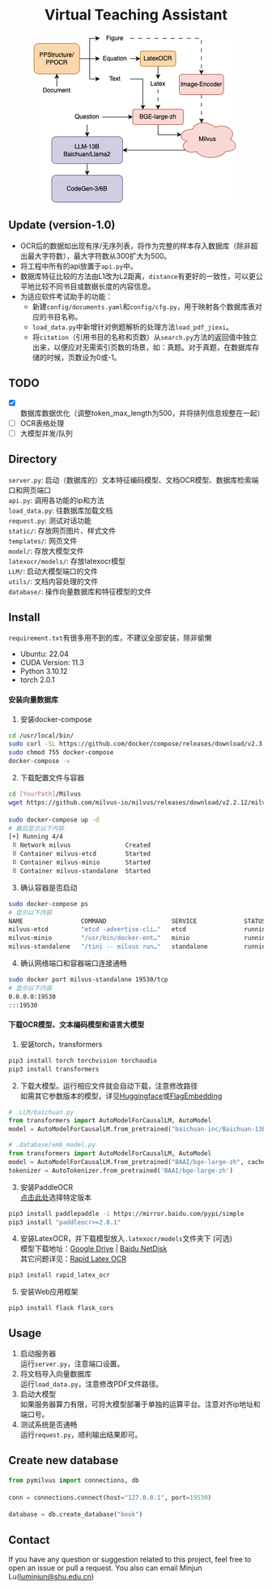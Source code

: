 # <center> Virtual Teaching Assistant
<div align=center><img src="architecture.png"></div>

## Update (version-1.0)
- OCR后的数据如出现有序/无序列表，将作为完整的样本存入数据库（除非超出最大字符数），最大字符数从300扩大为500。
- 将工程中所有的api放置于`api.py`中。
- 数据库特征比较的方法由L1改为L2距离，`distance`有更好的一致性，可以更公平地比较不同书目或数据长度的内容信息。
- 为适应软件考试助手的功能：
    - 新建`config/documents.yaml`和`config/cfg.py`，用于映射各个数据库表对应的书目名称。
    - `load_data.py`中新增针对例题解析的处理方法`load_pdf_jiexi`。
    - 将`citation`（引用书目的名称和页数）从`search.py`方法的返回值中独立出来，以便应对无需索引页数的场景，如：真题。对于真题，在数据库存储的时候，页数设为0或-1。

## TODO
- [x] 数据库数据优化（调整token_max_length为500，并将排列信息规整在一起）
- [ ] OCR表格处理
- [ ] 大模型并发/队列

## Directory
`server.py`: 启动（数据库的）文本特征编码模型、文档OCR模型、数据库检索端口和网页端口</br>
`api.py`: 调用各功能的ip和方法</br>
`load_data.py`: 往数据库加载文档</br>
`request.py`: 测试对话功能</br>
`static/`: 存放网页图片、样式文件</br>
`templates/`: 网页文件</br>
`model/`: 存放大模型文件</br>
`latexocr/models/`: 存放latexocr模型</br>
`LLM/`: 启动大模型端口的文件</br>
`utils/`: 文档内容处理的文件</br>
`database/`: 操作向量数据库和特征模型的文件</br>

## Install
`requirement.txt`有很多用不到的库，不建议全部安装，除非偷懒
- Ubuntu: 22.04
- CUDA Version: 11.3
- Python 3.10.12
- torch 2.0.1
#### 安装向量数据库
1. 安装docker-compose
```bash
cd /usr/local/bin/
sudo curl -SL https://github.com/docker/compose/releases/download/v2.3.3/docker-compose-linux-x86_64 -o docker-compose
sudo chmod 755 docker-compose
docker-compose -v
```
2. 下载配置文件与容器
```bash
cd [YourPath]/Milvus
wget https://github.com/milvus-io/milvus/releases/download/v2.2.12/milvus-standalone-docker-compose.yml -O docker-compose.yml

sudo docker-compose up -d
# 最后显示以下内容
[+] Running 4/4
 ⠿ Network milvus               Created                                    0.1s
 ⠿ Container milvus-etcd        Started                                    1.1s
 ⠿ Container milvus-minio       Started                                    2.1s
 ⠿ Container milvus-standalone  Started                                    2.6s
```
3. 确认容器是否启动
```bash
sudo docker-compose ps
# 显示以下内容
NAME                COMMAND                  SERVICE             STATUS              PORTS
milvus-etcd         "etcd -advertise-cli…"   etcd                running             2379-2380/tcp
milvus-minio        "/usr/bin/docker-ent…"   minio               running (healthy)   9000/tcp
milvus-standalone   "/tini -- milvus run…"   standalone          running             0.0.0.0:9091->9091/tcp, 0.0.0.0:19530->19530/tcp, :::9091->9091/tcp, :::19530->19530/tcp
```

4. 确认网络端口和容器端口连接通畅
```bash
sudo docker port milvus-standalone 19530/tcp
# 显示以下内容
0.0.0.0:19530
:::19530
```

#### 下载OCR模型、文本编码模型和语言大模型
1. 安装torch，transformers
```bash
pip3 install torch torchvision torchaudio
pip3 install transformers
```

2. 下载大模型。运行相应文件就会自动下载，注意修改路径</br>
如需其它参数版本的模型，详见[Huggingface](https://huggingface.co/models)或[FlagEmbedding](https://github.com/FlagOpen/FlagEmbedding/blob/master/README_zh.md)</br>
```python
# .LLM/baichuan.py
from transformers import AutoModelForCausalLM, AutoModel
model = AutoModelForCausalLM.from_pretrained("baichuan-inc/Baichuan-13B-Chat", trust_remote_code=True, cache_dir=[YourPath])
```
```python
# .database/emb_model.py
from transformers import AutoModelForCausalLM, AutoModel
model = AutoModelForCausalLM.from_pretrained("BAAI/bge-large-zh", cache_dir=[YourPath])
tokenizer = AutoTokenizer.from_pretrained('BAAI/bge-large-zh')
```

3. 安装PaddleOCR</br>
[点击此处](https://www.paddlepaddle.org.cn/)选择特定版本
```bash
pip3 install paddlepaddle -i https://mirror.baidu.com/pypi/simple
pip3 install "paddleocr>=2.0.1"
```

4. 安装LatexOCR，并下载模型放入`.latexocr/models`文件夹下 (可选)</br>
模型下载地址：[Google Drive](https://drive.google.com/drive/folders/1e8BgLk1cPQDSZjgoLgloFYMAQWLTaroQ?usp=sharing) | [Baidu NetDisk](https://pan.baidu.com/s/1rnYmmKp2HhOkYVFehUiMNg?pwd=dh72)</br>
其它问题详见：[Rapid Latex OCR](https://github.com/RapidAI/RapidLatexOCR)</br>
```bash
pip3 install rapid_latex_ocr
```

5. 安装Web应用框架
```
pip3 install flask flask_cors
```

## Usage
1. 启动服务器</br>
运行`server.py`，注意端口设置。
2. 将文档导入向量数据库</br>
运行`load_data.py`，注意修改PDF文件路径。
3. 启动大模型</br>
如果服务器算力有限，可将大模型部署于单独的运算平台。注意对齐ip地址和端口号。
4. 测试系统是否通畅</br>
运行`request.py`，顺利输出结果即可。

## Create new database
```python
from pymilvus import connections, db

conn = connections.connect(host="127.0.0.1", port=19530)

database = db.create_database("book")
```

## Contact
If you have any question or suggestion related to this project, feel free to open an issue or pull a request. You also can email Minjun Lu(luminjun@shu.edu.cn)